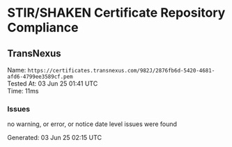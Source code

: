 # STIR/SHAKEN Certificate Repository Compliance

## TransNexus

Name: `https://certificates.transnexus.com/982J/2876fb6d-5420-4681-afd6-4799ee3589cf.pem`\
Tested At: 03 Jun 25 01:41 UTC\
Time: 11ms

### Issues

no warning, or error, or notice date level issues were found

Generated: 03 Jun 25 02:15 UTC